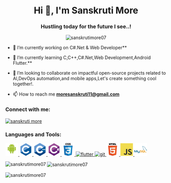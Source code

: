 <h1 align="center">Hi 👋, I'm Sanskruti More</h1>
<h3 align="center">Hustling today for the future I see..!</h3>

<p align="center"> <img src="https://komarev.com/ghpvc/?username=sanskrutimore07&label=Profile%20views&color=0e75b6&style=flat" alt="sanskrutimore07" /> </p>



- 🔭 I’m currently working on C#.Net & Web Developer**

- 🌱 I’m currently learning C,C++,C#.Net,Web Development,Android Flutter.**

- 👯 I’m looking to collaborate on impactful open-source projects related to Al,DevOps automation,and mobile apps,Let's create something cool together!.

- 📫 How to reach me **moresanskruti11@gmail.com**

<h3 align="left">Connect with me:</h3>
<p align="left">
<a href="https://linkedin.com/in/sanskruti more" target="blank"><img align="center" src="https://raw.githubusercontent.com/rahuldkjain/github-profile-readme-generator/master/src/images/icons/Social/linked-in-alt.svg" alt="sanskruti more" height="30" width="40" /></a>
</p>

<h3 align="left">Languages and Tools:</h3>
<p align="left"> <a href="https://developer.android.com" target="_blank" rel="noreferrer"> <img src="https://raw.githubusercontent.com/devicons/devicon/master/icons/android/android-original-wordmark.svg" alt="android" width="40" height="40"/> </a> <a href="https://www.cprogramming.com/" target="_blank" rel="noreferrer"> <img src="https://raw.githubusercontent.com/devicons/devicon/master/icons/c/c-original.svg" alt="c" width="40" height="40"/> </a> <a href="https://www.w3schools.com/cpp/" target="_blank" rel="noreferrer"> <img src="https://raw.githubusercontent.com/devicons/devicon/master/icons/cplusplus/cplusplus-original.svg" alt="cplusplus" width="40" height="40"/> </a> <a href="https://www.w3schools.com/cs/" target="_blank" rel="noreferrer"> <img src="https://raw.githubusercontent.com/devicons/devicon/master/icons/csharp/csharp-original.svg" alt="csharp" width="40" height="40"/> </a> <a href="https://www.w3schools.com/css/" target="_blank" rel="noreferrer"> <img src="https://raw.githubusercontent.com/devicons/devicon/master/icons/css3/css3-original-wordmark.svg" alt="css3" width="40" height="40"/> </a> <a href="https://flutter.dev" target="_blank" rel="noreferrer"> <img src="https://www.vectorlogo.zone/logos/flutterio/flutterio-icon.svg" alt="flutter" width="40" height="40"/> </a> <a href="https://git-scm.com/" target="_blank" rel="noreferrer"> <img src="https://www.vectorlogo.zone/logos/git-scm/git-scm-icon.svg" alt="git" width="40" height="40"/> </a> <a href="https://www.w3.org/html/" target="_blank" rel="noreferrer"> <img src="https://raw.githubusercontent.com/devicons/devicon/master/icons/html5/html5-original-wordmark.svg" alt="html5" width="40" height="40"/> </a> <a href="https://developer.mozilla.org/en-US/docs/Web/JavaScript" target="_blank" rel="noreferrer"> <img src="https://raw.githubusercontent.com/devicons/devicon/master/icons/javascript/javascript-original.svg" alt="javascript" width="40" height="40"/> </a> <a href="https://www.mysql.com/" target="_blank" rel="noreferrer"> <img src="https://raw.githubusercontent.com/devicons/devicon/master/icons/mysql/mysql-original-wordmark.svg" alt="mysql" width="40" height="40"/> </a> </p>

<p><img align="left" src="https://github-readme-stats.vercel.app/api/top-langs?username=sanskrutimore07&show_icons=true&locale=en&layout=compact" alt="sanskrutimore07" /></p>

<p>&nbsp;<img align="center" src="https://github-readme-stats.vercel.app/api?username=sanskrutimore07&show_icons=true&locale=en" alt="sanskrutimore07" /></p>

<p><img align="center" src="https://github-readme-streak-stats.herokuapp.com/?user=sanskrutimore07&" alt="sanskrutimore07" /></p>
